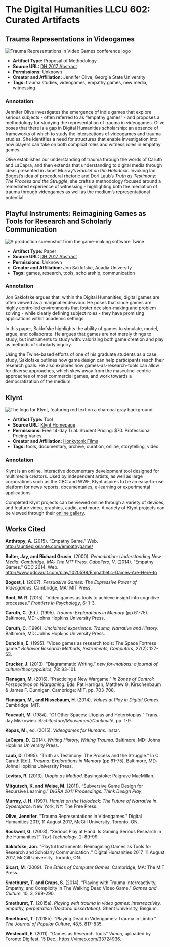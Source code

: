 # The Digital Humanities LLCU 602: Curated Artifacts

## Trauma Representations in Videogames

<img src="https://github.com/miantorno/digitalhumanities/blob/master/DA_trauma.png" alt="Trauma Representations in Video Games conference logo">

* **Artifact Type:** Proposal of Methodology
* **Source URL:** [DH 2017 Abstract](https://dh2017.adho.org/abstracts/254/254.pdf) 
* **Permissions:** Unknown
* **Creator and Affiliation:** Jennifer Olive, Georgia State University
* **Tags:** trauma studies, videogames, empathy games, new media, witnessing

### Annotation
Jennifer Olive investigates the emergence of indie games that explore serious subjects - often referred to as “empathy games” - and proposes a methodology for studying the representation of trauma in videogames. Olive poses that there is a gap in Digital Humanities scholarship: an absence of frameworks of which to study the intersections of videogames and trauma studies. She identifies a need for structures that enable investigation into how players can take on both complicit roles and witness roles in empathy games.

Olive establishes our understanding of trauma through the words of Caruth and LaCapra, and then extends that understanding to digital media through ideas presented in Janet Murray’s *Hamlet on the Holodeck*. Invoking Ian Bogost’s idea of procedural rhetoric and Dori Laub’s *Truth as Testimony: The Process and the Struggle*, she crafts a methodology focused around a remediated experience of witnessing - highlighting both the mediation of trauma through videogames as well as the medium’s representational potential.


## Playful Instruments: Reimagining Games as Tools for Research and Scholarly Communication 

<img src="https://github.com/miantorno/digitalhumanities/blob/master/DA_playful.png" alt="A production screenshot from the game-making software Twine">

* **Artifact Type:** Paper
* **Source URL:** [DH 2017 Abstract](https://dh2017.adho.org/abstracts/454/454.pdf) 
* **Permissions:** Unknown
* **Creator and Affiliation:** Jon Saklofske, Acadia University
* **Tags:** games, research, tools, scholarship, communication

### Annotation
Jon Saklofske argues that, within the Digital Humanities, digital games are often viewed as a marginal endeavour. He poses that since games are highly controlled environments that foster decision-making and problem solving - while clearly defining subject roles - they have promising applications within academic settings.

In this paper, Saklofske highlights the ability of games to simulate, model, argue, and collaborate. He argues that games are not merely things to study, but instruments to study with: valorizing both game creation and play as methods of scholarly inquiry.

Using the Twine-based efforts of one of his graduate students as a case study, Saklofske outlines how game design can help participants reach their research goals. He also explores how games-as-research-tools can allow for diverse approaches, which skew away from the masculine-centric approaches of most commercial games, and work towards a democratization of the medium.

## Klynt

<img src="https://github.com/miantorno/digitalhumanities/blob/master/DA_klynt.png" alt="The logo for Klynt, featuring red text on a charcoal gray background">

* **Artifact Type:** Tool
* **Source URL:** [Klynt Homepage](http://www.klynt.net) 
* **Permissions:** Free 14-day Trial. Student Pricing: $70. Professional Pricing Varies.
* **Creator and Affiliation:** [Honkytonk Films](http://www.honkytonk.fr) 
* **Tags:** tools, documentary, archive, curation, online, storytelling, video

### Annotation
Klynt is an online, interactive documentary development tool designed for multimedia creators. Used by independent artists, as well as large corporations such as the CBC and WWF, Klynt aspires to be an easy-to-use platform for news reports, documentaries, e-learning or experimental applications.

Completed Klynt projects can be viewed online through a variety of devices, and feature video, graphics, audio, and more. A variety of Klynt projects can be viewed through their [online gallery](http://www.klynt.net/projects).

## Works Cited

**Anthropy, A**. (2015). “Empathy Game.” Web. http://auntiepixelante.com/empathygame/

**Bolter,  Jay,  and  Richard  Grusin**. (2000). *Remediation: Understanding New Media.
Cambridge, MA: The MIT Press. Caballero,  V*. (2014).  “Empathy  Games.”  GDC  2014.
Web. http://www.gdcvault.com/play/1020598/Empathetic-Games-Are-Here-to

**Bogost, I**. (2007). *Persuasive Games: The Expressive Power of Videogames*. Cambridge, MA:
MIT Press.

**Boot, W. R**. (2015). “Video games as tools to achieve insight into cognitive processes.” *Frontiers in Psychology*, 6: 1-3.

**Caruth, C**. (Ed.). (1995). *Trauma: Explorations in Memory* (pp.61-75). Baltimore, MD: Johns
Hopkins University Press.

**Caruth, C**. (1996). *Unclaimed  experience:  Trauma, Narrative  and  History*. Baltimore,  MD: 
Johns  Hopkins University Press.

**Donchin, E**. (1995). “Video games as research tools:  The Space Fortress game.” *Behavior Research Methods, Instruments, Computers*, 27(2): 127-53.

**Drucker, J**. (2013). “Diagrammatic Writing.” *new for-mations: a journal of culture/theory/politics*, 78: 83-101.

**Flanagan, M**. (2016).  “Practicing a New Wargame.” *In Zones of Control: Perspectives on Wargaming*. Eds. Pat Harrigan, Matthew G. Kirschenbaum & James F. Dunnigan.  Cambridge: MIT,  pp. 703-708.

**Flanagan, M., and Nissebaum, H**. (2014). *Values at Play in Digital Games*. Cambridge: MIT. 

**Foucault, M**. (1984). “Of Other Spaces: Utopias and Heterotopias.” Trans. Jay Miskowiec. *Architecture/Mouvement/Continuité*,  pp. 1-9.

**Kopas, M.**, ed. (2015). *Videogames for Humans*. Instar.

**LaCapra,  D**. (2014). *Writing  History,  Writing  Trauma*. Baltimore, MD: Johns Hopkins
University Press.

**Laub, D**. (1995). “Truth as Testimony: The Process and the Struggle.”  In  C.  Caruth  (Ed.), 
*Trauma:  Explorations  in Memory* (pp.61-75). Baltimore,  MD:  Johns  Hopkins
University Press.

**Levitas, R**. (2013). *Utopia as Method*. Basingstoke: Palgrave MacMillan.

**Mitgutsch, K. and Weise, M**. (2011). “Subversive Game Design for Recursive Learning.” *DIGRA 2011 Proceedings: Think Design Play*.

**Murray, J. H.** (1997). *Hamlet on the Holodeck: The Future of Narrative in Cyberspace*. New
York, NY: The Free Press.

**Olive, Jennifer**. "Trauma Representations in Videogames." Digital Humanities 2017, 11 August 2017, McGill University, Toronto, ON.

**Rockwell, G**. (2003). “Serious Play at Hand: Is Gaming Serious Research in the Humanities?” *Text Technology*, 2: 89-99.

**Saklofske, Jon**. "Playful Instruments: Reimagining Games as Tools for Research and Scholarly Communication ." Digital Humanities 2017, 11 August 2017, McGill University, Toronto, ON.

**Sicart,  M**. (2009). *The  Ethics  of  Computer  Games*. Cambridge, MA: The MIT Press. 

**Smethurst, T. and Craps, S**. (2014). “Playing with Trauma Interreactivity, Empathy, and 
Complicity  in  The  Walking Dead Video Game.” *Games and Culture*, 10, 3, 269-290. 

**Smethurst, T**. (2015a). *Playing with trauma in video games: interreactivity, empathy,
perpetration (Doctoral dissertation)*. Ghent University, Belgium.

**Smethurst, T**. (2015b).  “Playing  Dead  in  Videogames: Trauma  in  Limbo.”  *The Journal 
of Popular Culture*, 48,5, 817-835. 

**Westecott, E**. (2011). “Games as Research Tools” *Vimeo*, uploaded by Toronto Digifest, 15 Dec., https://vimeo.com/33724936. 
